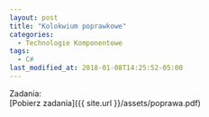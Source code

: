 ```yaml
---
layout: post
title: "Kolokwium poprawkowe"
categories:
  - Technologie Komponentowe
tags:
  - C#
last_modified_at: 2018-01-08T14:25:52-05:00
---
```

Zadania:<br/>
[Pobierz zadania]({{ site.url }}/assets/poprawa.pdf)<br/>
